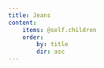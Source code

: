 ```yaml
---
title: Jeans
content:
    items: @self.children
    order:
        by: title
        dir: asc
---
```


